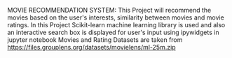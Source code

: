 MOVIE RECOMMENDATION SYSTEM: This Project will recommend the movies based on the user's interests, similarity between movies and movie ratings. In this Project Scikit-learn machine learning library is used and also an interactive search box is displayed for user's input using ipywidgets in jupyter notebook
Movies and Rating Datasets are taken from https://files.grouplens.org/datasets/movielens/ml-25m.zip
